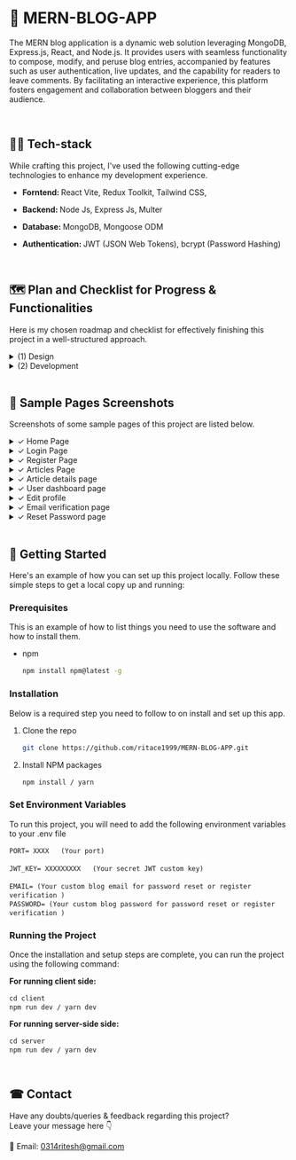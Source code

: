 <!-- ABOUT THE PROJECT -->

# 📝 MERN-BLOG-APP

The MERN blog application is a dynamic web solution leveraging MongoDB, Express.js, React, and Node.js. It provides users with seamless functionality to compose, modify, and peruse blog entries, accompanied by features such as user authentication, live updates, and the capability for readers to leave comments. By facilitating an interactive experience, this platform fosters engagement and collaboration between bloggers and their audience.

<br>

## 👨‍💻 Tech-stack

While crafting this project, I've used the following cutting-edge technologies to enhance my development experience.

- <b> Forntend: </b> React Vite, Redux Toolkit, Tailwind CSS,

- <b> Backend: </b> Node Js, Express Js, Multer

- <b> Database: </b> MongoDB, Mongoose ODM

- <b>Authentication: </b> JWT (JSON Web Tokens), bcrypt (Password Hashing)

<br>

<!-- ROADMAP -->

## 🗺️ Plan and Checklist for Progress & Functionalities

Here is my chosen roadmap and checklist for effectively finishing this project in a well-structured approach.

<details>
<summary> (1) Design </summary>

- [x] I. Brand identity/color scheme & typography

  - [x] project name
  - [x] Primary & accent colors
  - [x] Fonts and typo

- [x] II. Design key elements

  - [x] Logo
  - [x] Buttons
  - [x] Forms

- [x] III. UI & Layout
  - [x] Header
  - [x] Navigation bar
  - [x] Hero section
  - [x] Main content area
  - [x] Sidebar
  - [x] Footer

</details>

<details>
<summary> 
 (2) Development
  
</summary>

#### Front-End Development:

- [x] I. Structure, Pages & navigation

  - [x] Home page
  - [x] Login/signup pages
  - [x] Articles page
  - [x] User account pages
  - [x] Single article page
  - [x] User dashboard page
  - [x] User email verification page
  - [x] Reset password page

- [ ] II. Extra features & functionality:
  - [x] Articles by Users
  - [x] Articles create/Edit/Delete
  - [x] Article search functionality
  - [x] Comment Create/Edit/Delete
  - [x] User Profile Customization
  - [x] Tags and Categories
  - [x] Suggested Articles
  - [x] Article's admin Approval for Comments

#### Back-End Development:

- [x] Basic server setup & connect DB
- [x] set users types & roles [Guest, User/Admin, Super Admin]
- [x] User password hashing
- [x] Implement JWT-based authentication
- [x] User Profile Customization
- [x] MongoDB collections for diff. entities
- [x] Use Express.js for routing and middleware
- [x] Develop RESTful API endpoints
- [x] User authentication with MongoDB
- [x] Validate user credentials using MongoDB queries
- [x] Backend Error handling

</details>

</details>

<br>

## 📸 Sample Pages Screenshots

Screenshots of some sample pages of this project are listed below.

<details>
Here are screenshots showcasing sample pages from this project.
  <summary>
    ✓ Home Page
  </summary>
<img  src='https://github.com/ritace1999/MERN-BLOG-APP/blob/main/client/src/assets/screenShots/HomePage.png'> 
</details>

<details>
  <summary>
    ✓ Login Page
  </summary>
<img  src='https://github.com/ritace1999/MERN-BLOG-APP/blob/main/client/src/assets/screenShots/Login.png'> 
</details>

<details>
  <summary>
    ✓ Register Page
  </summary>
<img  src='https://github.com/ritace1999/MERN-BLOG-APP/blob/main/client/src/assets/screenShots/Register.png'>
</details>

<details>
  <summary>
    ✓ Articles Page
  </summary>

  <img  src='https://github.com/ritace1999/MERN-BLOG-APP/blob/main/client/src/assets/screenShots/ArticlesPage%20(1).png'>

</details>

<details>  
  <summary>
    ✓ Article details page
  </summary>
  
<img  src='https://github.com/ritace1999/MERN-BLOG-APP/blob/main/client/src/assets/screenShots/articlesDetailPage.png'>
</details>

<details>
  <summary>
    ✓ User dashboard page
  </summary>
<img  src='https://github.com/ritace1999/MERN-BLOG-APP/blob/main/client/src/assets/screenShots/User%20or%20Admin%20Dashboard.png'>

</details>

<details>
  <summary>
    ✓ Edit profile 
  </summary>
<img  src='https://github.com/ritace1999/MERN-BLOG-APP/blob/main/client/src/assets/screenShots/ProfilePage.png'>

</details>

<details>
  <summary>
    ✓ Email verification page 
  </summary>
<img  src='https://github.com/ritace1999/MERN-BLOG-APP/blob/main/client/src/assets/screenShots/EmailVerification.png'>

</details>

<details>
  <summary>
    ✓ Reset Password page 
  </summary>
<img  src='https://github.com/ritace1999/MERN-BLOG-APP/blob/main/client/src/assets/screenShots/RecoverPassword%20or%20Reset.png'>

</details>

</details>

<br>

<!-- GETTING STARTED -->

## 📃 Getting Started

Here's an example of how you can set up this project locally.
Follow these simple steps to get a local copy up and running:

### Prerequisites

This is an example of how to list things you need to use the software and how to install them.

- npm
  ```sh
  npm install npm@latest -g
  ```

### Installation

Below is a required step you need to follow to on install and set up this app.

1. Clone the repo
   ```sh
   git clone https://github.com/ritace1999/MERN-BLOG-APP.git
   ```
2. Install NPM packages
   ```sh
   npm install / yarn
   ```

### Set Environment Variables

To run this project, you will need to add the following environment variables to your .env file

```
PORT= XXXX   (Your port)

JWT_KEY= XXXXXXXXX   (Your secret JWT custom key)

EMAIL= (Your custom blog email for password reset or register verification )
PASSWORD= (Your custom blog password for password reset or register verification )

```

### Running the Project

Once the installation and setup steps are complete, you can run the project using the following command:

<b>For running client side: </b>

```
cd client
npm run dev / yarn dev
```

<b> For running server-side side: </b>

```
cd server
npm run dev / yarn dev
```

<br>

<!-- CONTACT -->

## ☎ Contact

Have any doubts/queries & feedback regarding this project? <br>
Leave your message here 👇

📩 Email: 0314ritesh@gmail.com
